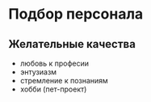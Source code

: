 Подбор персонала
===

## Желательные качества

* любовь к професии
* энтузиазм
* стремление к познаниям
* хобби (пет-проект)
